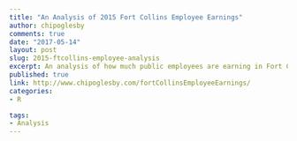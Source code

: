 ```yaml
---
title: "An Analysis of 2015 Fort Collins Employee Earnings"
author: chipoglesby
comments: true
date: "2017-05-14"
layout: post
slug: 2015-ftcollins-employee-analysis
excerpt: An analysis of how much public employees are earning in Fort Collins, Colorado
published: true
link: http://www.chipoglesby.com/fortCollinsEmployeeEarnings/
categories:
- R

tags:
- Analysis
---
```

